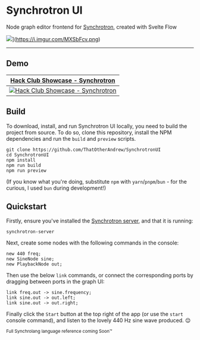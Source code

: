 # Synchrotron UI

Node graph editor frontend for [Synchrotron](https://github.com/ThatOtherAndrew/Synchrotron), created with Svelte Flow

![](https://i.imgur.com/MXSbFcv.png)](https://i.imgur.com/MXSbFcv.png)

---

## Demo

| [Hack Club Showcase - Synchrotron](https://youtu.be/wlhBz62t2zE)                                                                 |
|----------------------------------------------------------------------------------------------------------------------------------|
| [![Hack Club Showcase - Synchrotron](https://img.youtube.com/vi/wlhBz62t2zE/0.jpg)](https://www.youtube.com/watch?v=wlhBz62t2zE) |

## Build

To download, install, and run Synchrotron UI locally, you need to build the project from source. To do so, clone 
this repository, install the NPM dependencies and run the `build` and `preview` scripts.

```shell
git clone https://github.com/ThatOtherAndrew/SynchrotronUI
cd SynchrotronUI
npm install
npm run build
npm run preview
```

(If you know what you're doing, substitute `npm` with `yarn`/`pnpm`/`bun` - for the curious, I used `bun` during 
development!)

## Quickstart

Firstly, ensure you've installed the [Synchrotron server](https://github.com/ThatOtherAndrew/Synchrotron), and that 
it is running:
```
synchrotron-server
```

Next, create some nodes with the following commands in the console:
```
new 440 freq;
new SineNode sine;
new PlaybackNode out;
```

Then use the below `link` commands, or connect the corresponding ports by dragging between ports in the graph UI:
```
link freq.out -> sine.frequency;
link sine.out -> out.left;
link sine.out -> out.right;
```

Finally click the `Start` button at the top right of the app (or use the `start` console command), and listen to the 
lovely 440 Hz sine wave produced. 😌

<sub>Full Synchrolang language reference coming Soon™️</sub>